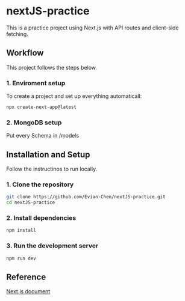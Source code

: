 # nextJS-practice
This is a practice project using Next.js with API routes and client-side fetching.

## Workflow
This project follows the steps below.

### 1. Enviroment setup
To create a project and set up everything automaticall: 
```bash
npx create-next-app@latest
```

### 2. MongoDB setup
Put every Schema in /models

## Installation and Setup
Follow the instructinos to run locally.

### 1. Clone the repository
```bash
git clone https://github.com/Evian-Chen/nextJS-practice.git
cd nextJS-practice
```

### 2. Install dependencies
```bash
npm install
```

### 3. Run the development server
```bash
npm run dev
```

## Reference
[Next.js document](https://nextjs.org/docs)
